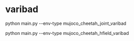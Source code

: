 # varibad

python main.py --env-type mujoco_cheetah_joint_varibad

python main.py --env-type mujoco_cheetah_hfield_varibad
